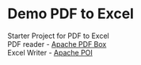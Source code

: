 # Demo PDF to Excel
Starter Project for PDF to Excel  
PDF reader - [Apache PDF Box](https://pdfbox.apache.org/)  
Excel Writer - [Apache POI](https://poi.apache.org/)  